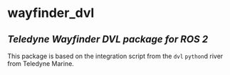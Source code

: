 # wayfinder_dvl
## *Teledyne Wayfinder DVL package for ROS 2*
This package is based on the integration script from the `dvl` `python`d river from Teledyne Marine.